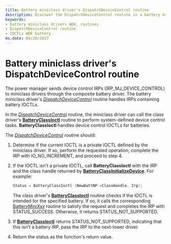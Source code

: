 ```yaml
---
title: Battery miniclass driver's DispatchDeviceControl routine
description: Discover the DispatchDeviceControl routine in a battery miniclass driver and how it manages IRPs containing battery IOCTLs.
keywords:
- battery miniclass drivers WDK, routines
- DispatchDeviceControl routine
- IOCTLs WDK battery
ms.date: 04/20/2017
---
```


# Battery miniclass driver's DispatchDeviceControl routine

The power manager sends device control IRPs (IRP_MJ_DEVICE_CONTROL) to miniclass drivers through the composite battery driver. The battery miniclass driver's [*DispatchDeviceControl*](/windows-hardware/drivers/ddi/wdm/nc-wdm-driver_dispatch) routine handles IRPs containing battery IOCTLs.

In the [*DispatchDeviceControl*](/windows-hardware/drivers/ddi/wdm/nc-wdm-driver_dispatch) routine, the miniclass driver can call the class driver's [**BatteryClassIoctl**](/windows/win32/api/batclass/nf-batclass-batteryclassioctl) routine to perform system-defined device control tasks. **BatteryClassIoctl** handles device control IOCTLs for batteries.

The [*DispatchDeviceControl*](/windows-hardware/drivers/ddi/wdm/nc-wdm-driver_dispatch) routine should:

1. Determine if the current IOCTL is a private IOCTL defined by the miniclass driver. If so, perform the requested operation, complete the IRP with IO_NO_INCREMENT, and proceed to step 4.

1. If the IOCTL isn't a private IOCTL, call **BatteryClassIoctl** with the IRP and the class handle returned by [**BatteryClassInitializeDevice**](/windows/win32/api/batclass/nf-batclass-batteryclassinitializedevice). For example:

   ```cpp
   Status = BatteryClassIoctl (NewBattNP->ClassHandle, Irp);
   ```

   The class driver's [**BatteryClassIoctl**](/windows/win32/api/batclass/nf-batclass-batteryclassioctl) routine checks if the IOCTL is intended for the specified battery. If so, it calls the corresponding [BatteryMini*Xxx*](/windows-hardware/drivers/ddi/_battery/) routine to satisfy the request and completes the IRP with STATUS_SUCCESS. Otherwise, it returns STATUS_NOT_SUPPORTED.

1. If [**BatteryClassIoctl**](/windows/win32/api/batclass/nf-batclass-batteryclassioctl) returns STATUS_NOT_SUPPORTED, indicating that this isn't a battery IRP, pass the IRP to the next-lower driver.

1. Return the status as the function's return value.
